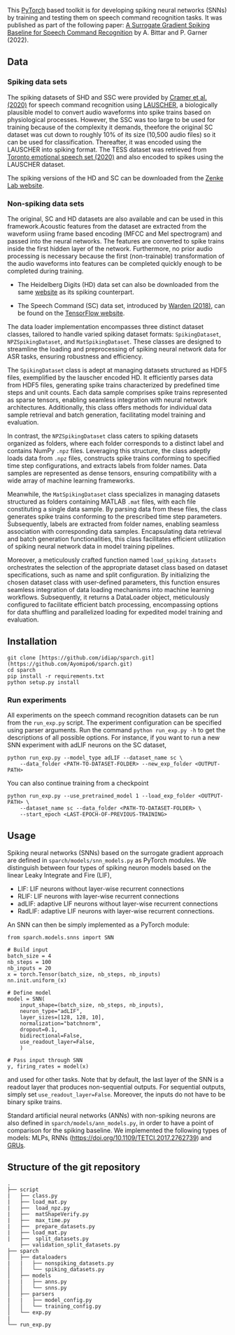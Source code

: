 <!--
SPDX-FileCopyrightText: Copyright © 2022 Idiap Research Institute <contact@idiap.ch>

SPDX-FileContributor: Alexandre Bittar <abittar@idiap.ch>

SPDX-License-Identifier: BSD-3-clause

This file is part of the sparch package
--->



This [PyTorch](https://pytorch.org/) based toolkit is for developing spiking neural networks (SNNs) by training and testing them on speech command recognition tasks. It was published as part of the following paper: [A Surrogate Gradient Spiking Baseline for Speech Command Recognition](https://doi.org/10.3389/fnins.2022.865897) by A. Bittar and P. Garner (2022).


## Data

### Spiking data sets

The spiking datasets of SHD and SSC were provided by [Cramer et al. (2020)](https://doi.org/10.1109/TNNLS.2020.3044364) for speech command recognition using [LAUSCHER](https://github.com/electronicvisions/lauscher), a biologically plausible model to convert audio waveforms into spike trains based on physiological processes. However, the SSC was too large to be used for training because of the complexity it demands, theefore the original SC dataset was cut down to roughly 10% of its size (10,500 audio files) so it can be used for classification. Thereafter, it was encoded using the LAUSCHER into spiking format.  The TESS dataset was retrieved from [Toronto emotional speech set (2020)](https://www.kaggle.com/datasets/ejlok1/toronto-emotional-speech-set-tess) and also encoded to spikes using the LAUSCHER dataset.



The spiking versions of the HD and SC can be downloaded from the [Zenke Lab website](https://zenkelab.org/resources/spiking-heidelberg-datasets-shd/).

### Non-spiking data sets

The original, SC and HD datasets are also available and can be used in this framework.Acoustic features from the dataset are extracted from the waveform usiing frame based encoding (MFCC and Mel spectrogram) and passed into the neural networks. The features are converted to spike trains inside the first hidden layer of the network. Furthermore, no prior audio processing is necessary because the first (non-trainable) transformation of the audio waveforms into features can be completed quickly enough to be completed during training.


- The Heidelberg Digits (HD) data set can also be downloaded from the same [website](https://zenkelab.org/resources/spiking-heidelberg-datasets-shd/) as its spiking counterpart.

- The  Speech Command (SC) data set, introduced by [Warden (2018)](https://arxiv.org/abs/1804.03209), can be found on the [TensorFlow website](https://www.tensorflow.org/datasets/catalog/speech_commands).

The data loader implementation encompasses three distinct dataset classes, tailored to handle varied spiking dataset formats: `SpikingDataset`, `NPZSpikingDataset`, and `MatSpikingDataset`. These classes are  designed to streamline the loading and preprocessing of spiking neural network data for ASR tasks, ensuring robustness and efficiency. 

The `SpikingDataset` class is adept at managing datasets structured as HDF5 files, exemplified by the lauscher encoded HD. It efficiently parses data from HDF5 files, generating spike trains characterized by predefined time steps and unit counts. Each data sample comprises spike trains represented as sparse tensors, enabling seamless integration with neural network architectures. Additionally, this class offers methods for individual data sample retrieval and batch generation, facilitating model training and evaluation. 

 
In contrast, the `NPZSpikingDataset` class caters to spiking datasets organized as folders, where each folder corresponds to a distinct label and contains NumPy `.npz` files. Leveraging this structure, the class adeptly loads data from `.npz` files, constructs spike trains conforming to specified time step configurations, and extracts labels from folder names. Data samples are represented as dense tensors, ensuring compatibility with a wide array of machine learning frameworks. 

 
Meanwhile, the `MatSpikingDataset` class specializes in managing datasets structured as folders containing MATLAB `.mat` files, with each file constituting a single data sample. By parsing data from these files, the class generates spike trains conforming to the prescribed time step parameters. Subsequently, labels are extracted from folder names, enabling seamless association with corresponding data samples. Encapsulating data retrieval and batch generation functionalities, this class facilitates efficient utilization of spiking neural network data in model training pipelines. 



Moreover, a meticulously crafted function named `load_spiking_datasets` orchestrates the selection of the appropriate dataset class based on dataset specifications, such as name and split configuration. By initializing the chosen dataset class with user-defined parameters, this function ensures seamless integration of data loading mechanisms into machine learning workflows. Subsequently, it returns a DataLoader object, meticulously configured to facilitate efficient batch processing, encompassing options for data shuffling and parallelized loading for expedited model training and evaluation. 

## Installation

    git clone [https://github.com/idiap/sparch.git](https://github.com/Ayomipo6/sparch.git)
    cd sparch
    pip install -r requirements.txt
    python setup.py install

### Run experiments

All experiments on the speech command recognition datasets can be run from the `run_exp.py` script. The experiment configuration can be specified using parser arguments. Run the command `python run_exp.py -h` to get the descriptions of all possible options. For instance, if you want to run a new SNN experiment with adLIF neurons on the SC dataset,

    python run_exp.py --model_type adLIF --dataset_name sc \
        --data_folder <PATH-TO-DATASET-FOLDER> --new_exp_folder <OUTPUT-PATH>

You can also continue training from a checkpoint

    python run_exp.py --use_pretrained_model 1 --load_exp_folder <OUTPUT-PATH> \
        --dataset_name sc --data_folder <PATH-TO-DATASET-FOLDER> \
        --start_epoch <LAST-EPOCH-OF-PREVIOUS-TRAINING>


## Usage

Spiking neural networks (SNNs) based on the surrogate gradient approach are defined in `sparch/models/snn_models.py` as PyTorch modules. We distinguish between four types of spiking neuron models based on the linear Leaky Integrate and Fire (LIF),

- LIF: LIF neurons without layer-wise recurrent connections
- RLIF: LIF neurons with layer-wise recurrent connections
- adLIF: adaptive LIF neurons without layer-wise recurrent connections
- RadLIF: adaptive LIF neurons with layer-wise recurrent connections.

An SNN can then be simply implemented as a PyTorch module:

    from sparch.models.snns import SNN

    # Build input
    batch_size = 4
    nb_steps = 100
    nb_inputs = 20
    x = torch.Tensor(batch_size, nb_steps, nb_inputs)
    nn.init.uniform_(x)

    # Define model
    model = SNN(
        input_shape=(batch_size, nb_steps, nb_inputs),
        neuron_type="adLIF",
        layer_sizes=[128, 128, 10],
        normalization="batchnorm",
        dropout=0.1,
        bidirectional=False,
        use_readout_layer=False,
        )

    # Pass input through SNN
    y, firing_rates = model(x)


and used for other tasks. Note that by default, the last layer of the SNN is a readout layer that produces non-sequential outputs. For sequential outputs, simply set `use_readout_layer=False`. Moreover, the inputs do not have to be binary spike trains.

Standard artificial neural networks (ANNs) with non-spiking neurons are also defined in `sparch/models/ann_models.py`, in order to have a point of comparison for the spiking baseline. We implemented the following types of models: MLPs, RNNs (https://doi.org/10.1109/TETCI.2017.2762739) and [GRUs](https://doi.org/10.48550/arXiv.1406.1078).

## Structure of the git repository

```
.
├── script
|   ├── class.py
|   ├── load_mat.py
|   ├──  load_npz.py
|   ├──  matShapeVerify.py
|   ├──  max_time.py
|   ├──  prepare_datasets.py
|   ├── load_mat.py
|   ├──  split_datasets.py
    ├── validation_split_datasets.py
├── sparch
│   ├── dataloaders
|   |   ├── nonspiking_datasets.py
│   │   └── spiking_datasets.py
│   ├── models
|   |   ├── anns.py
│   │   └── snns.py
│   ├── parsers
|   |   ├── model_config.py
│   │   └── training_config.py
│   └── exp.py
|
└── run_exp.py
